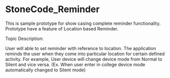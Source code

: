 StoneCode_Reminder
==================

This is sample prototype for show casing complete reminder functionality. Prototype have a feature of Location based Reminder.

Topic Description: 

User will able to set reminder with reference to location. 
The application reminds the user when they come into particular location for certain defined activity. 
For example, User device will change device mode from Normal to Silent and vice versa. 
(Ex. When user enter in college device mode automatically changed to Silent mode)


